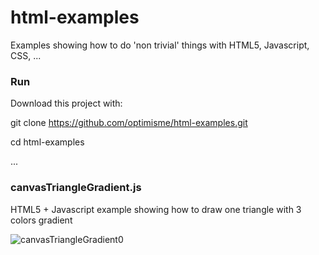 # html-examples
Examples showing how to do 'non trivial' things with HTML5, Javascript, CSS, ...

### Run

Download this project with:

git clone https://github.com/optimisme/html-examples.git

cd html-examples

...

### canvasTriangleGradient.js

HTML5 + Javascript example showing how to draw one triangle with 3 colors gradient

![canvasTriangleGradient0](https://raw.github.com/optimisme/html-examples/master/captures/canvasTriangleGradient0.png)

